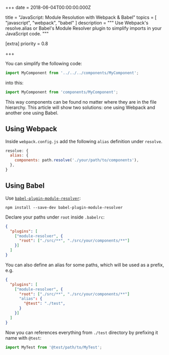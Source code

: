 
+++
date = 2018-06-04T00:00:00.000Z


title = "JavaScript: Module Resolution with Webpack & Babel"
topics = [ "javascript", "webpack", "babel" ]
description = """
Use Webpack's resolve.alias or Babel's Module Resolver plugin to simplify imports in your JavaScript code.
"""

[extra]
priority = 0.8

+++

You can simplify the following code:

```js
import MyComponent from '../../../components/MyComponent';
```

into this:

```js
import MyComponent from 'components/MyComponent';
```

This way components can be found no matter where they are in the file hierarchy. This article will show two solutions: one using Webpack and another one using Babel.

## Using Webpack

Inside `webpack.config.js` add the following `alias` definition under `resolve`.

```js
resolve: {
  alias: {
    components: path.resolve('./your/path/to/components'),
  },
}
```

## Using Babel

Use [`babel-plugin-module-resolver`](https://github.com/tleunen/babel-plugin-module-resolver):

```
npm install --save-dev babel-plugin-module-resolver
```

Declare your paths under `root` inside `.babelrc`:

```json
{
  "plugins": [
    ["module-resolver", {
      "root": ["./src/**", "./src/your/components/**"]
    }]
  ]
}
```

You can also define an alias for some paths, which will be used as a prefix, e.g.

```json
{
  "plugins": [
    ["module-resolver", {
      "root": ["./src/**", "./src/your/components/**"]
      "alias": {
        "@test": "./test",
      }
    }]
  ]
}
```

Now you can references everything from `./test` directory by prefixing it name with `@test`:

```js
import MyTest from '@test/path/to/MyTest';
```


